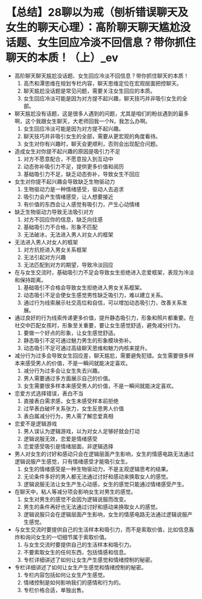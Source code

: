 # 【总结】28聊以为戒（刨析错误聊天及女生的聊天心理）：高阶聊天聊天尴尬没话题、女生回应冷淡不回信息？带你抓住聊天的本质！（上）_ev

-   高阶聊天聊天尴尬没话题、女生回应冷淡不回信息？带你抓住聊天的本质！
    1.  高杰和潭思维在规划专栏内容，聊天思维定位在宏观层面把控聊天。
    2.  聊天尴尬没话题是常见问题，需要关注女生回应的本质。
    3.  女生回应冷淡可能是因为对方提不起兴趣，聊天技巧并非吸引女生的全部。
-   聊天尴尬没有话题，这是很多人遇到的问题，尤其是咱们的粉丝遇到的最多啊，这个我跟女生聊天，大老师回我一个N，我怎么办啊。
    1.  女生回应冷淡可能是因为对方提不起兴趣。
    2.  聊天技巧并非吸引女生的全部，需要从更宏观的角度看待。
    3.  女生对你有兴趣时，聊天会更顺利，否则会出现配合问题。
-   造成女生对你提不起兴趣的原因是吸引力不足
    1.  对方不愿意配合，不愿意投入到互动中
    2.  动态弥补吸引力不足，提供更多价值和阅历
    3.  基础吸引力不足，缺乏动态弥补，导致女生不回应
-   女生对你提不起兴趣会导致缺乏生物驱动力
    1.  生物驱动力是一种情绪感受，驱动人去追求
    2.  吸引力会产生情绪感受，让人想要接近
    3.  有价值的东西会让人感觉有吸引力，产生心动情绪
-   缺乏生物驱动力导致无法吸引对方
    1.  对方不回应你的信息，缺乏向往感
    2.  基础吸引力不合格，形象不匹配
    3.  无法破冰，无法进入男人对女人的框架
-   无法进入男人对女人的框架
    1.  对方抗拒进入男女关系框架
    2.  无法引起对方兴趣
    3.  无法匹配到对方的期望，导致冷淡回应
-   在与女生交流时，基础吸引力不足会导致女生拒绝进入恋爱框架，表现为冷淡和保持距离。
    1.  基础吸引不合格会导致女生拒绝进入男女关系框架。
    2.  动态吸引不足会使女生感觉男性缺乏吸引力，难以建立关系。
    3.  通过行为线索展示社交高位和自信，可以增加动态吸引力，改善关系发展。
-   通过良好的行为线索传递更多价值，提升静态吸引力，形象和照片都重要。在社交中匹配女孩时，形象至关重要，要让女生感觉舒适，避免减分行为。
    1.  要做一个好点的形象，让女生感觉舒适。
    2.  静态吸引不足可通过魅力男生的形象模块弥补。
    3.  动态吸引不足可通过高级聊天思维和魅力内核来提升。
-   减分行为过多会导致女生回应差，聊天尴尬，需要避免犯错。女生需要很多样本来感受男人的价值，不是一瞬间就能决定喜欢。
    1.  减分行为过多会让女生失去兴趣。
    2.  男人需要通过多方面展示自己的价值。
    3.  女生需要很多样本来感受男人的价值，不是一瞬间就能决定喜欢。
-   恋爱方式选择错误，表白不当
    1.  直接表白需求感，女生未感受样本前拒绝
    2.  过早表白破坏关系张力，女生反思男人价值
    3.  表白属减分行为，男人需了解恋爱真相
-   恋爱不是逻辑游戏
    1.  男人误认为逻辑游戏，以为对女人足够好就会打动
    2.  逻辑说服无效，恋爱是情绪感受
    3.  恋爱感受吸引是情绪层面，非逻辑选择
-   男人对女生的讨好和感动只会在逻辑层面产生影响，女生的情感电路无法通过逻辑说服产生感觉，只有情绪感受才能吸引女生。
    1.  女生的情绪感受是一种生物驱动力，不是主观逻辑思考的结果。
    2.  无论条件多好的男人都无法通过讨好和感动来换取女人的感觉。
    3.  逻辑说服无法让女生产生心动感，女生的感觉只能通过情绪感受产生。
-   在聊天中，粘人等减分项会影响女生对男生的感觉。
    1.  女生对男生的感觉不会因为逻辑说服而改变。
    2.  男生的条件再好也无法通过讨好和感动来换取女人的感觉。
    3.  逻辑说服只会在逻辑层面产生影响，女生的情感电路无法通过逻辑说服产生感觉。
-   与女生交流时要提供自己的生活样本和吸引力，而不是索取价值，比如信息轰炸和询问女生的一切细节属于索取价值。
    1.  与女生交流时要提供自己的生活样本和吸引力。
    2.  不要索取女生的任何东西，包括情感和信息。
    3.  专栏详细讲述了如何让女生产生感觉和情绪控制的秘密。
-   专栏详细讲述了如何让女生产生感觉和情绪控制的秘密。
    1.  专栏内容包括如何让女生产生感觉。
    2.  情绪控制是如何影响我们的感情和行为的。
    3.  专栏价格合适，单独出售。